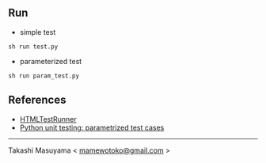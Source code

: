 


Run
---
* simple test
```
sh run test.py
```

* parameterized test
```
sh run param_test.py
```

References
----------
* [HTMLTestRunner](http://tungwaiyip.info/software/HTMLTestRunner.html)
* [Python unit testing: parametrized test cases](http://eli.thegreenplace.net/2011/08/02/python-unit-testing-parametrized-test-cases)

----
Takashi Masuyama < mamewotoko@gmail.com >  
